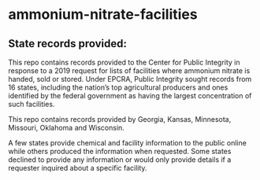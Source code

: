 # ammonium-nitrate-facilities
## State records provided: 

This repo contains records provided to the Center for Public Integrity in response to a 2019 request for lists of facilities where ammonium nitrate is handed, sold or stored. Under EPCRA, Public Integrity sought records from 16 states, including the nation’s top agricultural producers and ones identified by the federal government as having the largest concentration of such facilities.

This repo contains records provided by Georgia, Kansas, Minnesota, Missouri, Oklahoma and Wisconsin.

A few states provide chemical and facility information to the public online while others produced the information when requested. Some states declined to provide any information or would only provide details if a requester inquired about a specific facility.
